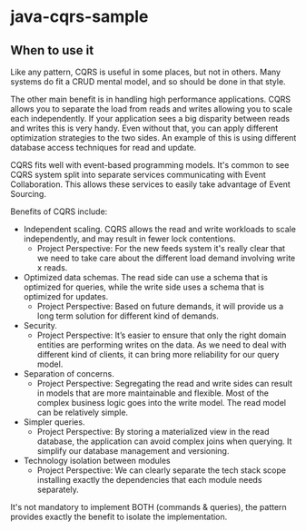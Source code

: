 # java-cqrs-sample

## When to use it

Like any pattern, CQRS is useful in some places, but not in others. Many systems do fit a CRUD mental model, and so should be done in that style.

The other main benefit is in handling high performance applications. CQRS allows you to separate the load from reads and writes allowing you to scale each independently. If your application sees a big disparity between reads and writes this is very handy. Even without that, you can apply different optimization strategies to the two sides. An example of this is using different database access techniques for read and update.

CQRS fits well with event-based programming models. It's common to see CQRS system split into separate services communicating with Event Collaboration. This allows these services to easily take advantage of Event Sourcing.

Benefits of CQRS include:

* Independent scaling. CQRS allows the read and write workloads to scale independently, and may result in fewer lock contentions.
  * Project Perspective: For the new feeds system it's really clear that we need to take care about the different load demand involving write x reads. 
* Optimized data schemas. The read side can use a schema that is optimized for queries, while the write side uses a schema that is optimized for updates.
  * Project Perspective: Based on future demands, it will provide us a long term solution for different kind of demands.
* Security. 
  * Project Perspective: It’s easier to ensure that only the right domain entities are performing writes on the data. As we need to deal with different kind of clients, it can bring more reliability for our query model.
* Separation of concerns.
  * Project Perspective: Segregating the read and write sides can result in models that are more maintainable and flexible. Most of the complex business logic goes into the write model. The read model can be relatively simple.
* Simpler queries. 
  * Project Perspective: By storing a materialized view in the read database, the application can avoid complex joins when querying. It simplify our database management and versioning. 
* Technology isolation between modules
  * Project Perspective: We can clearly separate the tech stack scope installing exactly the dependencies that each module needs separately. 


It's not mandatory to implement BOTH (commands & queries), the pattern provides
exactly the benefit to isolate the implementation.
